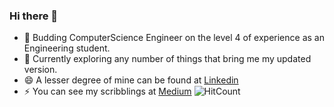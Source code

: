 ### Hi there 👋

<!--
Here are some ideas to get you started:
-->
- 🌱 Budding ComputerScience Engineer on the level 4 of experience as an Engineering student.
- 🔭 Currently exploring any number of things that bring me my updated version.
- 😄 A lesser degree of mine can be found at <a href="https://www.linkedin.com/in/divya-mohan-372bbb160/">Linkedin</a>
- ⚡ You can see my scribblings at <a href="https://medium.com/@divyananjilath">Medium</a>
 ![HitCount](http://hits.dwyl.com/divyananjilath/divyananjilath.svg)
